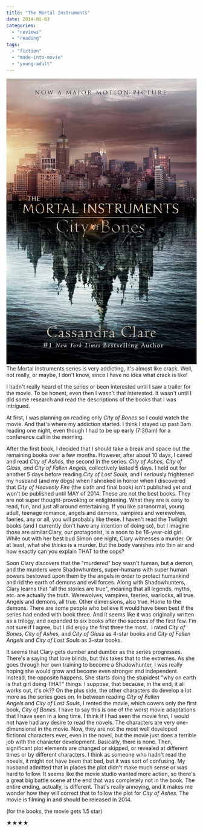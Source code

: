 ```yaml
---
title: "The Mortal Instruments"
date: 2014-01-03
categories: 
  - "reviews"
  - "reading"
tags: 
  - "fiction"
  - "made-into-movie"
  - "young-adult"
---
```


![](images/81q2FowRlrL._SL1500_.jpg) The Mortal Instruments series is very addicting, it's almost like crack. Well, not really, or maybe, I don't know, since I have no idea what crack is like!

I hadn't really heard of the series or been interested until I saw a trailer for the movie. To be honest, even then I wasn't that interested. It wasn't until I did some research and read the descriptions of the books that I was intrigued.

At first, I was planning on reading only _City of Bones_ so I could watch the movie. And that's where my addiction started. I think I stayed up past 3am reading one night, even though I had to be up early (7:30am) for a conference call in the morning.

After the first book, I decided that I should take a break and space out the remaining books over a few months. However, after about 10 days, I caved and read _City of Ashes,_ the second in the series. _City of Ashes, City of Glass, and City of Fallen Angels,_ collectively lasted 5 days. I held out for another 5 days before reading _City of Lost Souls,_ and I seriously frightened my husband (and my dogs) when I shrieked in horror when I discovered that _City of Heavenly Fire_ (the sixth and final book) isn't published yet and won't be published until MAY of 2014. These are not the best books. They are not super thought-provoking or enlightening. What they are is easy to read, fun, and just all around entertaining. If you like paranormal, young adult, teenage romance, angels and demons, vampires and werewolves, faeries, any or all, you will probably like these. I haven't read the Twilight books (and I currently don't have any intention of doing so), but I imagine those are similar.Clary, our protagonist, is a soon to be 16-year-old girl. While out with her best bud Simon one night, Clary witnesses a murder. Or at least, what she _thinks_ is a murder. But the body vanishes into thin air and how exactly can you explain THAT to the cops?

Soon Clary discovers that the "murdered" boy wasn't human, but a demon, and the murders were Shadowhunters, super-humans with super human powers bestowed upon them by the angels in order to protect humankind and rid the earth of demons and evil forces. Along with Shadowhunters, Clary learns that "all the stories are true", meaning that all legends, myths, etc. are actually the truth. Werewolves, vampires, faeries, warlocks, all true. Angels and demons, all true. Other dimensions, also true. Home to the demons. There are some people who believe it would have been best if the series had ended with book three. And it seems like it was originally written as a trilogy, and expanded to six books after the success of the first few. I'm not sure if I agree, but I did enjoy the first three the most.  I rated _City of Bones, City of Ashes,_ and _City of Glass_ as 4-star books and _City of Fallen Angels_ and _City of Lost Souls_ as 3-star books.

It seems that Clary gets dumber and dumber as the series progresses. There's a saying that love blinds, but this takes that to the extremes. As she goes through her own training to become a Shadowhunter, I was really hoping she would grow and become even stronger and independent. Instead, the opposite happens. She starts doing the stupidest "why on earth is that girl doing THAT" things. I suppose, that because, in the end, it all works out, it's ok?? On the plus side, the other characters do develop a lot more as the series goes on. In between reading _City of Fallen Angels_ and _City of Lost Souls_, I rented the movie, which covers only the first book, _City of Bones._ I have to say this is one of the worst movie adaptations that I have seen in a long time. I think if I had seen the movie first, I would not have had any desire to read the novels. The characters are very one-dimensional in the movie. Now, they are not the most well developed fictional characters ever, even in the novel, but the movie just does a terrible job with the character development. Basically, there is none. Then, significant plot elements are changed or skipped, or revealed at different times or by different characters. I think as someone who hadn't read the novels, it might not have been that bad, but it was sort of confusing. My husband admitted that in places the plot didn't make much sense or was hard to follow. It seems like the movie studio wanted more action, so there's a great big battle scene at the end that was completely not in the book. The entire ending, actually, is different. That's really annoying, and it makes me wonder how they will correct that to follow the plot for _City of Ashes._ The movie is filming in and should be released in 2014.

  
(for the books, the movie gets 1.5 star)

★★★★
